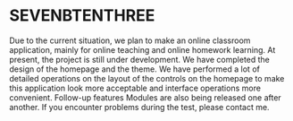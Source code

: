 # SEVENBTENTHREE
Due to the current situation, we plan to make an online classroom application, mainly for online teaching and online homework learning. At present, the project is still under development. We have completed the design of the homepage and the theme. We have performed a lot of detailed operations on the layout of the controls on the homepage to make this application look more acceptable and interface operations more convenient. Follow-up features Modules are also being released one after another. If you encounter problems during the test, please contact me.
